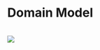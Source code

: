 # Domain Model

<br>
<img src="https://github.com/astafford2/Web-based-API-Simulator-Developer-Portal/DomainModelPicture.jpeg">
<br>